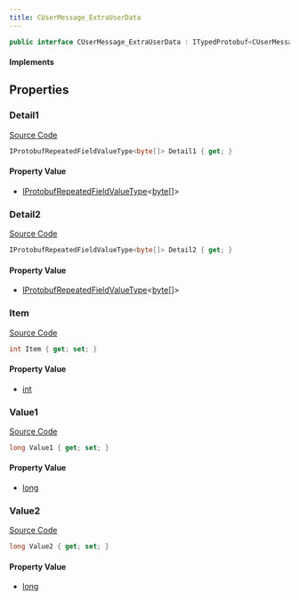 ```yaml
---
title: CUserMessage_ExtraUserData
---
```


```csharp
public interface CUserMessage_ExtraUserData : ITypedProtobuf<CUserMessage_ExtraUserData>, INativeHandle, INetMessage<CUserMessage_ExtraUserData>, IDisposable
```

#### Implements

## Properties

### Detail1

[Source Code](https://github.com/swiftly-solution/swiftlys2/blob/main/managed/src/SwiftlyS2.Generated/Protobufs/Interfaces/CUserMessage_ExtraUserData.cs#L27)

```csharp
IProtobufRepeatedFieldValueType<byte[]> Detail1 { get; }
```

#### Property Value

- [IProtobufRepeatedFieldValueType](/docs/api/shared/netmessages/iprotobufrepeatedfieldvaluetype-1)<[byte](https://learn.microsoft.com/dotnet/api/system.byte)[]>

### Detail2

[Source Code](https://github.com/swiftly-solution/swiftlys2/blob/main/managed/src/SwiftlyS2.Generated/Protobufs/Interfaces/CUserMessage_ExtraUserData.cs#L30)

```csharp
IProtobufRepeatedFieldValueType<byte[]> Detail2 { get; }
```

#### Property Value

- [IProtobufRepeatedFieldValueType](/docs/api/shared/netmessages/iprotobufrepeatedfieldvaluetype-1)<[byte](https://learn.microsoft.com/dotnet/api/system.byte)[]>

### Item

[Source Code](https://github.com/swiftly-solution/swiftlys2/blob/main/managed/src/SwiftlyS2.Generated/Protobufs/Interfaces/CUserMessage_ExtraUserData.cs#L18)

```csharp
int Item { get; set; }
```

#### Property Value

- [int](https://learn.microsoft.com/dotnet/api/system.int32)

### Value1

[Source Code](https://github.com/swiftly-solution/swiftlys2/blob/main/managed/src/SwiftlyS2.Generated/Protobufs/Interfaces/CUserMessage_ExtraUserData.cs#L21)

```csharp
long Value1 { get; set; }
```

#### Property Value

- [long](https://learn.microsoft.com/dotnet/api/system.int64)

### Value2

[Source Code](https://github.com/swiftly-solution/swiftlys2/blob/main/managed/src/SwiftlyS2.Generated/Protobufs/Interfaces/CUserMessage_ExtraUserData.cs#L24)

```csharp
long Value2 { get; set; }
```

#### Property Value

- [long](https://learn.microsoft.com/dotnet/api/system.int64)

